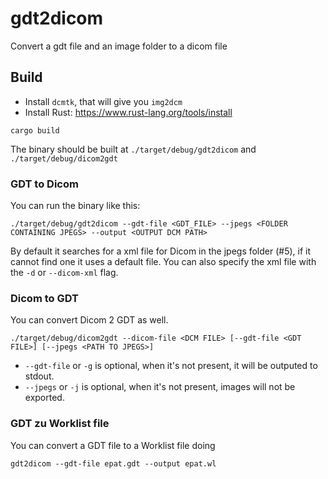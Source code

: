 # gdt2dicom
Convert a gdt file and an image folder to a dicom file


## Build

* Install `dcmtk`, that will give you `img2dcm`
* Install Rust: https://www.rust-lang.org/tools/install

```
cargo build
```

The binary should be built at `./target/debug/gdt2dicom` and `./target/debug/dicom2gdt`

### GDT to Dicom

You can run the binary like this:

```
./target/debug/gdt2dicom --gdt-file <GDT_FILE> --jpegs <FOLDER CONTAINING JPEGS> --output <OUTPUT DCM PATH>
```

By default it searches for a xml file for Dicom in the jpegs folder (#5),
if it cannot find one it uses a default file. You can also specify the xml file with the `-d` or `--dicom-xml` flag.

### Dicom to GDT

You can convert Dicom 2 GDT as well.

```
./target/debug/dicom2gdt --dicom-file <DCM FILE> [--gdt-file <GDT FILE>] [--jpegs <PATH TO JPEGS>]
```

- `--gdt-file` or `-g` is optional, when it's not present, it will be outputed to stdout.
- `--jpegs` or `-j` is optional, when it's not present, images will not be exported.

### GDT zu Worklist file

You can convert a GDT file to a Worklist file doing

```
gdt2dicom --gdt-file epat.gdt --output epat.wl
```
